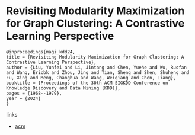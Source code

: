 # Revisiting Modularity Maximization for Graph Clustering: A Contrastive Learning Perspective

```
@inproceedings{magi_kdd24,
title = {Revisiting Modularity Maximization for Graph Clustering: A Contrastive Learning Perspective},
author = {Liu, Yunfei and Li, Jintang and Chen, Yuehe and Wu, Ruofan and Wang, Ericbk and Zhou, Jing and Tian, Sheng and Shen, Shuheng and Fu, Xing and Meng, Changhua and Wang, Weiqiang and Chen, Liang},
booktitle = {Proceedings of the 30th ACM SIGKDD Conference on Knowledge Discovery and Data Mining (KDD)},
pages = {1968--1979},
year = {2024}
}
```

links
- [acm](https://dl.acm.org/doi/10.1145/3637528.3671967)
